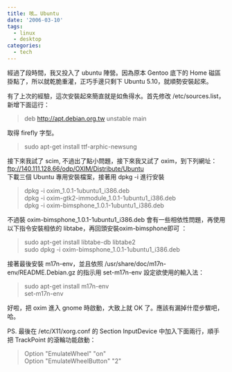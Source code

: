 ```yaml
---
title: 咳… Ubuntu
date: '2006-03-10'
tags:
  - linux
  - desktop
categories:
  - tech
---
```

經過了段時間，我又投入了 ubuntu 陣營。因為原本 Gentoo 底下的 Home 磁區掛點了，所以就乾脆重灌，正巧手邊只剩下 Ubuntu 5.10，就順勢安裝起來。  
  
有了上次的經驗，這次安裝起來簡直就是如魚得水。首先修改 /etc/sources.list，新增下面這行：  

> deb http://apt.debian.org.tw unstable main

  
取得 firefly 字型。  

> sudo apt-get install ttf-arphic-newsung

  
接下來我試了 scim, 不過出了點小問題，接下來我又試了 oxim，到下列網址：  
ftp://140.111.128.66/odp/OXIM/Distribute/Ubuntu  
下載三個 Ubuntu 專用安裝檔案，接著用 dpkg -i 進行安裝  
  

>   
> dpkg -i oxim\_1.0.1-1ubuntu1\_i386.deb  
> dpkg -i oxim-gtk2-immodule\_1.0.1-1ubuntu1\_i386.deb  
> dpkg -i oxim-bimsphone\_1.0.1-1ubuntu1\_i386.deb  

  
  
不過裝 oxim-bimsphone\_1.0.1-1ubuntu1\_i386.deb 會有一些相依性問題，再使用以下指令安裝相依的 libtabe，再回頭安裝oxim-bimsphone即可 ：  
  

>   
> sudo apt-get install libtabe-db libtabe2  
> sudo dpkg -i oxim-bimsphone\_1.0.1-1ubuntu1\_i386.deb  

  
  
接著最後安裝 m17n-env，並且依照 /usr/share/doc/m17n-env/README.Debian.gz 的指示用 set-m17n-env 設定欲使用的輸入法：  

>   
> sudo apt-get install m17n-env  
> set-m17n-env  

  
  
好啦，把 oxim 進入 gnome 時啟動，大致上就 OK 了。應該有漏掉什麼步驟吧，哈。  
  
  
PS. 最後在 /etc/X11/xorg.conf 的 Section InputDevice 中加入下面兩行，順手把 TrackPoint 的滾輪功能啟動：  

> Option "EmulateWheel" "on"  
> Option "EmulateWheelButton" "2"